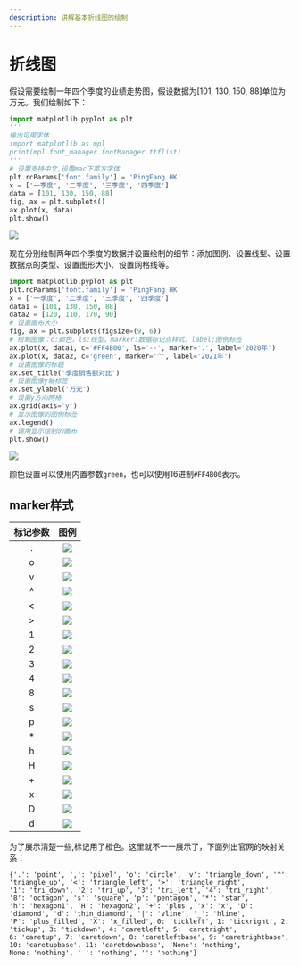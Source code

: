 ```yaml
---
description: 讲解基本折线图的绘制
---
```


# 折线图

假设需要绘制一年四个季度的业绩走势图，假设数据为[101, 130, 150, 88]单位为万元。我们绘制如下：
```python
import matplotlib.pyplot as plt
'''
输出可用字体
import matplotlib as mpl
print(mpl.font_manager.fontManager.ttflist)
'''
# 设置支持中文,设置mac下苹方字体
plt.rcParams['font.family'] = 'PingFang HK'
x = ['一季度', '二季度', '三季度', '四季度']
data = [101, 130, 150, 88]
fig, ax = plt.subplots()
ax.plot(x, data)
plt.show()
```
![](https://gitee.com/codebysandwich/source/raw/master/picgo/line1.png)

现在分别绘制两年四个季度的数据并设置绘制的细节：添加图例、设置线型、设置数据点的类型、设置图形大小、设置网格线等。
```python
import matplotlib.pyplot as plt
plt.rcParams['font.family'] = 'PingFang HK'
x = ['一季度', '二季度', '三季度', '四季度']
data1 = [101, 130, 150, 88]
data2 = [120, 110, 170, 90]
# 设置画布大小
fig, ax = plt.subplots(figsize=(9, 6))
# 绘制图像：c:颜色，ls:线型，marker:数据标记点样式，label:图例标签
ax.plot(x, data1, c='#FF4B00', ls='--', marker='.', label='2020年')
ax.plot(x, data2, c='green', marker='^', label='2021年')
# 设置图像的标题
ax.set_title('季度销售额对比')
# 设置图像y轴标签
ax.set_ylabel('万元')
# 设置y方向网格
ax.grid(axis='y')
# 显示图像的图例标签
ax.legend()
# 调用显示绘制的画布
plt.show()
```
![](https://gitee.com/codebysandwich/source/raw/master/picgo/line2.png)

颜色设置可以使用内置参数`green`，也可以使用16进制`#FF4B00`表示。

## marker样式
| 标记参数 |                                       图例                                       |
|:--------:|:--------------------------------------------------------------------------------:|
|     .    |       ![](https://gitee.com/codebysandwich/source/raw/master/picgo/dot.png)      |
|     o    |     ![](https://gitee.com/codebysandwich/source/raw/master/picgo/circle.png)     |
|     v    |  ![](https://gitee.com/codebysandwich/source/raw/master/picgo/triangle_down.png) |
|     ^    |   ![](https://gitee.com/codebysandwich/source/raw/master/picgo/triangle_up.png)  |
|     <    |  ![](https://gitee.com/codebysandwich/source/raw/master/picgo/triangle_left.png) |
|     >    | ![](https://gitee.com/codebysandwich/source/raw/master/picgo/triangle_right.png) |
|     1    |    ![](https://gitee.com/codebysandwich/source/raw/master/picgo/tri_down.png)    |
|     2    |     ![](https://gitee.com/codebysandwich/source/raw/master/picgo/tri_up.png)     |
|     3    |    ![](https://gitee.com/codebysandwich/source/raw/master/picgo/tri_left.png)    |
|     4    |    ![](https://gitee.com/codebysandwich/source/raw/master/picgo/tri_right.png)   |
|     8    |     ![](https://gitee.com/codebysandwich/source/raw/master/picgo/octagon.png)    |
|     s    |     ![](https://gitee.com/codebysandwich/source/raw/master/picgo/square.png)     |
|     p    |    ![](https://gitee.com/codebysandwich/source/raw/master/picgo/pentagon.png)    |
|     *    |      ![](https://gitee.com/codebysandwich/source/raw/master/picgo/star.png)      |
|     h    |    ![](https://gitee.com/codebysandwich/source/raw/master/picgo/hexagon1.png)    |
|     H    |    ![](https://gitee.com/codebysandwich/source/raw/master/picgo/hexagon2.png)    |
|     +    |      ![](https://gitee.com/codebysandwich/source/raw/master/picgo/plus.png)      |
|     x    |        ![](https://gitee.com/codebysandwich/source/raw/master/picgo/x.png)       |
|     D    |     ![](https://gitee.com/codebysandwich/source/raw/master/picgo/diamond.png)    |
|     d    |  ![](https://gitee.com/codebysandwich/source/raw/master/picgo/thin_diamond.png)  |

为了展示清楚一些,标记用了橙色。这里就不一一展示了，下面列出官网的映射关系：
```
{'.': 'point', ',': 'pixel', 'o': 'circle', 'v': 'triangle_down', '^': 'triangle_up', '<': 'triangle_left', '>': 'triangle_right', 
'1': 'tri_down', '2': 'tri_up', '3': 'tri_left', '4': 'tri_right', '8': 'octagon', 's': 'square', 'p': 'pentagon', '*': 'star',
'h': 'hexagon1', 'H': 'hexagon2', '+': 'plus', 'x': 'x', 'D': 'diamond', 'd': 'thin_diamond', '|': 'vline', '_': 'hline',
'P': 'plus_filled', 'X': 'x_filled', 0: 'tickleft', 1: 'tickright', 2: 'tickup', 3: 'tickdown', 4: 'caretleft', 5: 'caretright',
6: 'caretup', 7: 'caretdown', 8: 'caretleftbase', 9: 'caretrightbase', 10: 'caretupbase', 11: 'caretdownbase', 'None': 'nothing',
None: 'nothing', ' ': 'nothing', '': 'nothing'}
```
